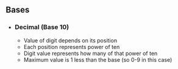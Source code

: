 ## Bases

- ### Decimal (Base 10)
	- Value of digit depends on its position
	- Each position represents power of ten
	- Digit value represents how many of that power of ten
	- Maximum value is 1 less than the base (so 0-9 in this case)